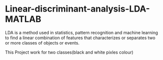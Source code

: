 # Linear-discriminant-analysis-LDA-MATLAB
LDA is a method used in statistics, pattern recognition and machine learning to find a linear combination of features that characterizes or separates two or more classes of objects or events.

This Project work for two classes(black and white pixles colour)
